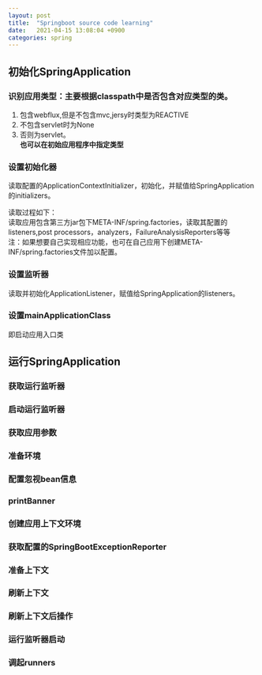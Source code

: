 ```yaml
---
layout: post
title:  "Springboot source code learning"
date:   2021-04-15 13:08:04 +0900
categories: spring
---
```


初始化SpringApplication
--------------------------------------------------------------------

### 识别应用类型：主要根据classpath中是否包含对应类型的类。

1.  包含webflux,但是不包含mvc,jersy时类型为REACTIVE
2.  不包含servlet时为None
3.  否则为servlet。  
    **也可以在初始应用程序中指定类型**

### 设置初始化器

读取配置的ApplicationContextInitializer，初始化，并赋值给SpringApplication的initializers。

读取过程如下：  
读取应用包含第三方jar包下META-INF/spring.factories，读取其配置的listeners,post processors，analyzers，FailureAnalysisReporters等等  
注：如果想要自己实现相应功能，也可在自己应用下创建META-INF/spring.factories文件加以配置。

### 设置监听器

读取并初始化ApplicationListener，赋值给SpringApplication的listeners。

### 设置mainApplicationClass

即启动应用入口类

运行SpringApplication
-----------------------------------------------------------------

### 获取运行监听器

### 启动运行监听器

### 获取应用参数

### 准备环境

### 配置忽视bean信息

### printBanner

### 创建应用上下文环境

### 获取配置的SpringBootExceptionReporter

### 准备上下文

### 刷新上下文

### 刷新上下文后操作

### 运行监听器启动

### 调起runners